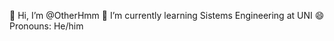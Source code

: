   👋 Hi, I’m @OtherHmm
  🌱 I’m currently learning Sistems Engineering at UNI 
  😄 Pronouns: He/him

<!---
OtherHmm/OtherHmm is a ✨ special ✨ repository because its `README.md` (this file) appears on your GitHub profile.
You can click the Preview link to take a look at your changes.
--->
